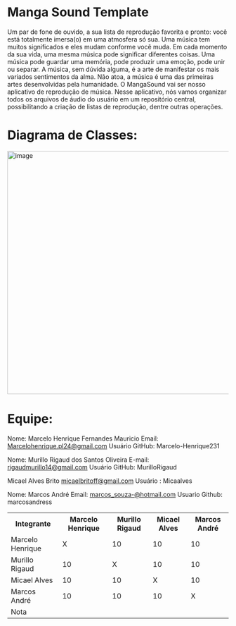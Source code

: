 # Manga Sound Template

Um par de fone de ouvido, a sua lista de reprodução favorita e pronto: você está totalmente imersa(o) em uma atmosfera só sua. Uma música tem muitos significados e eles mudam conforme você muda. Em cada momento da sua vida, uma mesma música pode significar diferentes coisas. Uma música pode guardar uma memória, pode produzir uma emoção, pode unir ou separar. A música, sem dúvida alguma, é a arte de manifestar os mais variados sentimentos da alma. Não atoa, a música é uma das primeiras artes desenvolvidas pela humanidade. O MangaSound vai ser nosso aplicativo de reprodução de música. Nesse aplicativo, nós vamos organizar todos os arquivos de áudio do usuário em um repositório central, possibilitando a criação de listas de reprodução, dentre outras operações. 

# Diagrama de Classes: 

<img width="552" alt="image" src="https://github.com/user-attachments/assets/9873181b-511f-42d9-8cf5-5d5966515634" />


# Equipe: <nome-da-equipe>

Nome: Marcelo Henrique Fernandes Mauricio Email: Marcelohenrique.pl24@gmail.com Usuário GitHub: Marcelo-Henrique231

Nome: Murillo Rigaud dos Santos Oliveira E-mail: rigaudmurillo14@gmail.com Usuário GitHub: MurilloRigaud

Micael Alves Brito micaelbritoff@gmail.com Usuário : Micaalves

Nome: Marcos André Email: marcos_souza-@hotmail.com Usuario Github: marcosandress


<table>
  <tr>
    <th>Integrante</th>
    <th>Marcelo Henrique</th>
    <th>Murillo Rigaud</th>
    <th>Micael Alves </th>
    <th>Marcos André</th>
  </tr>
  <tr>
    <td>Marcelo Henrique</td>
    <td>X</td>
    <td>10</td>
    <td>10</td>
    <td>10</td>
  </tr>
<tr>
    <td>Murillo Rigaud</td>
    <td>10</td>
    <td>X</td>
    <td>10</td>
    <td>10</td>
  </tr>
<tr>
    <td>Micael Alves</td>
    <td>10</td>
    <td>10</td>
    <td>X</td>
    <td>10</td>
  </tr>
<tr>
    <td>Marcos André</td>
    <td>10</td>
    <td>10</td>
    <td>10</td>
    <td>X</td>
  </tr>
  <!-- Repita para os outros integrantes -->
  <tr>
    <td>Nota</td>
    <td><b></b></td>
    <td><b></b></td>
    <td><b></b></td>
    <td><b></b></td>
  </tr>
</table>